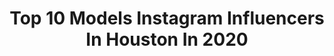 ---
title: Top 10 Models Instagram Influencers In Houston In 2020
description: >-
  Find top models Instagram influencers in Houston in 2020. Most popular hashtags: #houston #model #quarantine #photooftheday.
platform: Instagram
profiles:
  - username: "alatte.toeat"
    fullname: >-
      Coffee & Food | Houston
    location: "United States"
    followers: 2443
    engagement: 2886
    commentsToLikes: 0.214539
    id: ck6tmpbdc89ne0j71jgf880dx
    verified: false
    hashtags: "#nationalpizzaday, #sorrynosalad, #foodblogger, #dailypizza"
  - username: "therunwayrebel"
    fullname: >-
      Tye West-Potts
    location: "United States"
    followers: 34619
    engagement: 131
    commentsToLikes: 0.029185
    id: ck6tlqbv56g450j71j0p2k06d
    verified: false
    hashtags: "#barber, #barbershop, #barberlife, #haircut"
  - username: "lord0dd"
    fullname: >-
      S T A C Y  D A N I E L L A
    location: "United States"
    followers: 40146
    engagement: 238
    commentsToLikes: 0.060214
    id: ck15rscpt9gf60i19z7oytnri
    verified: false
    hashtags: "#laphotographers, #lamua, #bookmeforyouradshello, #babesofmissguided"
  - username: "tory.nichole"
    fullname: >-
      ✨TORY PERRARD✨
    location: "United States"
    followers: 6040
    engagement: 1255
    commentsToLikes: 0.063656
    id: ck5q96p819nhz0i11oyodgp3v
    verified: false
    hashtags: "#value, #positivevibes, #awesomepossum, #takemeback"
  - username: "grace_africa"
    fullname: >-
      24 🇳🇬Grace Amaku, BSN
    location: "United States"
    followers: 9188
    engagement: 1017
    commentsToLikes: 0.043143
    id: ck8wg5vr5gscr0j782gkx3tzl
    verified: false
    hashtags: "#sporty, #mattebrand, #mattebrandtiktokgiveaway, #thegyg"
  - username: "veronicagomez138"
    fullname: >-
      Veronica Gomez
    location: "United States"
    followers: 158256
    engagement: 119
    commentsToLikes: 0.013295
    id: ck6tsefnb4aqv0j71yvuosok6
    verified: false
    hashtags: "#localbands, #houstontexas, #goth, #professionalpoledancer"
  - username: "bigjazz2live"
    fullname: >-
      CREATOR OF  #IWANNAPARTY 🔥😈
    location: "United States"
    followers: 149431
    engagement: 70
    commentsToLikes: 0.084284
    id: ck136ewx565nk0i19ekgejae3
    verified: false
    hashtags: "#makeuplooks, #dancer, #sobo2, #joannachallenge"
  - username: "emilypokora"
    fullname: >-
      Emily Pokora
    location: "United States"
    followers: 26808
    engagement: 83
    commentsToLikes: 0.050651
    id: ck14kmth5qamp0i19qhig1jk2
    verified: false
    hashtags: "#virtualshow, #fitnessfashion, #beachvibes, #motivation"
  - username: "cuttinoslife"
    fullname: >-
      Cat
    location: "United States"
    followers: 30042
    engagement: 696
    commentsToLikes: 0.050354
    id: ck5pysoooxm2q0i11qvlzh22b
    verified: true
    hashtags: "#virgoseason, #peopleforpeople, #texas, #thursday"
  - username: "kobraandthelotusofficial"
    fullname: >-
      Kobra and the Lotus
    location: "United States"
    followers: 21086
    engagement: 223
    commentsToLikes: 0.019083
    id: ck14i61fidtfy0i197a0tqv98
    verified: true
    hashtags: "#photoshoot, #tommykarevik, #amazing, #metalfestival"
---